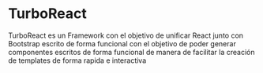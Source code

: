 # TurboReact
TurboReact es un Framework con el objetivo de unificar React junto con Bootstrap escrito de forma funcional  con el objetivo de poder generar componentes escritos de forma funcional de manera de facilitar la creación de templates de forma rapida e interactiva

